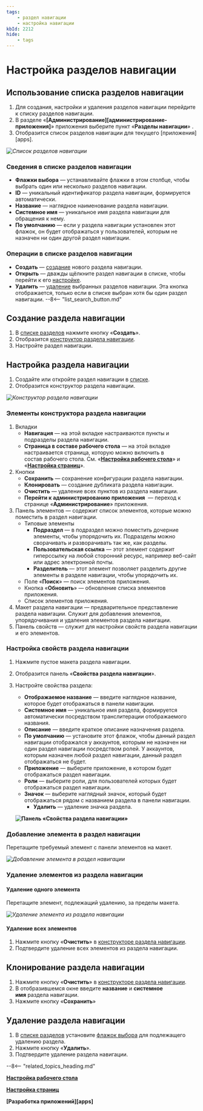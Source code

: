 ```yaml
---
tags:
    - раздел навигации
    - настройка навигации
kbId: 2212
hide:
    - tags
---
```


# Настройка разделов навигации

## Использование списка разделов навигации

1. Для создания, настройки и удаления разделов навигации перейдите к списку разделов навигации.
2. В разделе «**[Администрирование][администрирование-приложения]**» приложения выберите пункт «**Разделы навигации**» <i class="fa-light fa-keynote"></i>.
3. Отобразится список разделов навигации для текущего [приложения][apps].

*![Список разделов навигации](navigation_sections_list.png)*

### Сведения в списке разделов навигации

- **Флажки выбора** — устанавливайте флажки в этом столбце, чтобы выбрать один или несколько разделов навигации.
- **ID** — уникальный идентификатор раздела навигации, формируется автоматически.
- **Название** — наглядное наименование раздела навигации.
- **Системное имя** — уникальное имя раздела навигации для обращения к нему.
- **По умолчанию** — если у раздела навигации установлен этот флажок, он будет отображаться у пользователей, которым не назначен ни один другой раздел навигации.

### Операции в списке разделов навигации

- **Создать** — [создание](#создание-раздела-навигации) нового раздела навигации.
- **Открыть** — дважды щёлкните раздел навигации в списке, чтобы перейти к его [настройке](#настройка-раздела-навигации).
- **Удалить** — [удаление](#создание-раздела-навигации) выбранных разделов навигации. Эта кнопка отображается, только если в списке выбран хотя бы один раздел навигации.
--8<-- "list_search_button.md"

## Создание раздела навигации

1. В [списке разделов](#использование-списка-разделов-навигации) нажмите кнопку «**Создать**».
2. Отобразится [конструктор раздела навигации](#элементы-конструктора-раздела-навигации).
3. Настройте раздел навигации.

## Настройка раздела навигации

1. Создайте или откройте раздел навигации в [списке](#использование-списка-разделов-навигации).
2. Отобразится конструктор раздела навигации.

*![Конструктор раздела навигации](navigation_section_designer.png)*

### Элементы конструктора раздела навигации

1. Вкладки
    - **Навигация** — на этой вкладке настраиваются пункты и подразделы раздела навигации.
    - **Страница в составе рабочего стола** — на этой вкладке настраивается страница, которую можно включить в состав рабочего стола. См. «**[Настройка рабочего стола](desktop_setup.md)**» и «**[Настройка страниц](pages_setup.md)**».
2. Кнопки
    - **Сохранить** — сохранение конфигурации раздела навигации.
    - **Клонировать** — создание дубликата раздела навигации.
    - **Очистить** — удаление всех пунктов из раздела навигации.
    - **Перейти к администрированию приложения** <i class="fa-light fa-gears"></i> — переход к странице «**Администрирование**» приложения.
3. Панель элементов — содержит список элементов, которые можно поместить в раздел навигации.
    - Типовые элементы
        - **Подраздел** — в подраздел можно поместить дочерние элементы, чтобы упорядочить их. Подразделы можно сворачивать и разворачивать так же, как разделы.
        - **Пользовательская ссылка** — этот элемент содержит гиперссылку на любой сторонний ресурс, например веб-сайт или адрес электронной почты.
        - **Разделитель** — этот элемент позволяет разделить другие элементы в разделе навигации, чтобы упорядочить их.
    - Поле «**Поиск**» — поиск элементов приложения.
    - Кнопка «**Обновить**» — обновление списка элементов приложения.
    - Список элементов приложения.
4. Макет раздела навигации — предварительное представление раздела навигации. Служит для добавления элементов, упорядочивания и удаления элементов раздела навигации.
5. Панель свойств — служит для настройки свойств раздела навигации и его элементов.

### Настройка свойств раздела навигации

1. Нажмите пустое макета раздела навигации.
2. Отобразится панель «**Свойства раздела навигации**».
3. Настройте свойства раздела:
    - **Отображаемое название** — введите наглядное название, которое будет отображаться в панели навигации.
    - **Системное имя** — уникальное имя раздела, формируется автоматически посредством транслитерации отображаемого названия.
    - **Описание** — введите краткое описание назначения раздела.
    - **По умолчанию** — установите этот флажок, чтобы данный раздел навигации отображался у аккаунтов, которым не назначен ни один раздел навигации посредством ролей. У аккаунтов, которым назначен любой раздел навигации, данный раздел отображаться не будет.
    - **Приложение** — выберите приложение, в котором будет отображаться раздел навигации.
    - **Роли** — выберите роли, для пользователей которых будет отображаться раздел навигации.
    - **Значок** — выберите наглядный значок, который будет отображаться рядом с названием раздела в панели навигации.
        - **Удалить** — удаление значка раздела.

    **![Панель «Свойства раздела навигации»](navigation_sections_setup_properties.png)**

### Добавление элемента в раздел навигации

Перетащите требуемый элемент с панели элементов на макет.

*![Добавление элемента в раздел навигации](navigation_sections_setup_add_element.png)*

### Удаление элементов из раздела навигации

#### Удаление одного элемента

Перетащите элемент, подлежащий удалению, за пределы макета.

*![Удаление элемента из раздела навигации](navigation_sections_setup_delete_element.png)*

#### Удаление всех элементов

1. Нажмите кнопку «**Очистить**» в [конструкторе раздела навигации](#настройка-раздела-навигации).
2. Подтвердите удаление всех элементов из раздела навигации.

## Клонирование раздела навигации

1. Нажмите кнопку «**Очистить**» в [конструкторе раздела навигации](#настройка-раздела-навигации).
2. В отобразившемся окне введите **название** и **системное имя** раздела навигации.
3. Нажмите кнопку «**Сохранить**»

## Удаление раздела навигации

1. В [списке разделов](#использование-списка-разделов-навигации) установите [флажок выбора](#сведения-в-списке-разделов-навигации) для подлежащего удалению раздела.
2. Нажмите кнопку «**Удалить**».
3. Подтвердите удаление раздела навигации.

--8<-- "related_topics_heading.md"

**[Настройка рабочего стола](desktop_setup.md)**

**[Настройка страниц](pages_setup.md)**

**[Разработка приложений][apps]**
